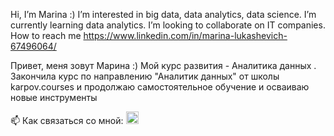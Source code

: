 Hi, I’m Marina :) I’m interested in big data, data analytics, data science. I’m currently learning data analytics. I’m looking to collaborate on IT companies. 
How to reach me https://www.linkedin.com/in/marina-lukashevich-67496064/

Привет, меня зовут Марина :) Мой курс развития - Аналитика данных . Закончила курс по направлению "Аналитик данных" от школы karpov.courses и продолжаю самостоятельное обучение и осваиваю новые инструменты

📫 Как связаться со мной: <a href="https://t.me/m_lukashevic" target="_blank">
  <img src="https://img.icons8.com/?size=2x&id=oWiuH0jFiU0R&format=png" width="20"/>
</a>


